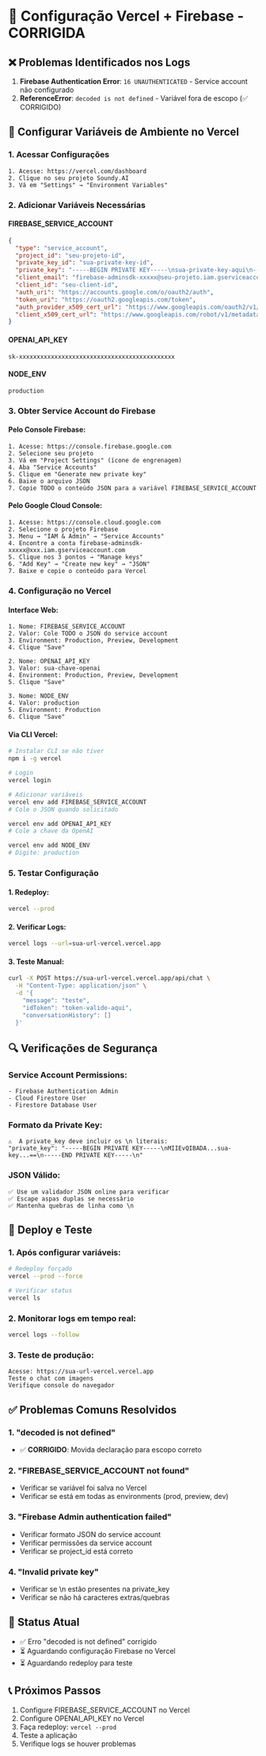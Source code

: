 # 🔧 Configuração Vercel + Firebase - CORRIGIDA

## ❌ Problemas Identificados nos Logs
1. **Firebase Authentication Error**: `16 UNAUTHENTICATED` - Service account não configurado
2. **ReferenceError**: `decoded is not defined` - Variável fora de escopo (✅ CORRIGIDO)

## 🔐 Configurar Variáveis de Ambiente no Vercel

### 1. Acessar Configurações
```
1. Acesse: https://vercel.com/dashboard
2. Clique no seu projeto Soundy.AI
3. Vá em "Settings" → "Environment Variables"
```

### 2. Adicionar Variáveis Necessárias

#### FIREBASE_SERVICE_ACCOUNT
```json
{
  "type": "service_account",
  "project_id": "seu-projeto-id",
  "private_key_id": "sua-private-key-id",
  "private_key": "-----BEGIN PRIVATE KEY-----\nsua-private-key-aqui\n-----END PRIVATE KEY-----\n",
  "client_email": "firebase-adminsdk-xxxxx@seu-projeto.iam.gserviceaccount.com",
  "client_id": "seu-client-id",
  "auth_uri": "https://accounts.google.com/o/oauth2/auth",
  "token_uri": "https://oauth2.googleapis.com/token",
  "auth_provider_x509_cert_url": "https://www.googleapis.com/oauth2/v1/certs",
  "client_x509_cert_url": "https://www.googleapis.com/robot/v1/metadata/x509/firebase-adminsdk-xxxxx%40seu-projeto.iam.gserviceaccount.com"
}
```

#### OPENAI_API_KEY
```
sk-xxxxxxxxxxxxxxxxxxxxxxxxxxxxxxxxxxxxxxxxxxxx
```

#### NODE_ENV
```
production
```

### 3. Obter Service Account do Firebase

#### Pelo Console Firebase:
```
1. Acesse: https://console.firebase.google.com
2. Selecione seu projeto
3. Vá em "Project Settings" (ícone de engrenagem)
4. Aba "Service Accounts"
5. Clique em "Generate new private key"
6. Baixe o arquivo JSON
7. Copie TODO o conteúdo JSON para a variável FIREBASE_SERVICE_ACCOUNT
```

#### Pelo Google Cloud Console:
```
1. Acesse: https://console.cloud.google.com
2. Selecione o projeto Firebase
3. Menu → "IAM & Admin" → "Service Accounts"
4. Encontre a conta firebase-adminsdk-xxxxx@xxx.iam.gserviceaccount.com
5. Clique nos 3 pontos → "Manage keys"
6. "Add Key" → "Create new key" → "JSON"
7. Baixe e copie o conteúdo para Vercel
```

### 4. Configuração no Vercel

#### Interface Web:
```
1. Nome: FIREBASE_SERVICE_ACCOUNT
2. Valor: Cole TODO o JSON do service account
3. Environment: Production, Preview, Development
4. Clique "Save"

2. Nome: OPENAI_API_KEY  
3. Valor: sua-chave-openai
4. Environment: Production, Preview, Development
5. Clique "Save"

3. Nome: NODE_ENV
4. Valor: production
5. Environment: Production
6. Clique "Save"
```

#### Via CLI Vercel:
```bash
# Instalar CLI se não tiver
npm i -g vercel

# Login
vercel login

# Adicionar variáveis
vercel env add FIREBASE_SERVICE_ACCOUNT
# Cole o JSON quando solicitado

vercel env add OPENAI_API_KEY
# Cole a chave da OpenAI

vercel env add NODE_ENV
# Digite: production
```

### 5. Testar Configuração

#### 1. Redeploy:
```bash
vercel --prod
```

#### 2. Verificar Logs:
```bash
vercel logs --url=sua-url-vercel.vercel.app
```

#### 3. Teste Manual:
```bash
curl -X POST https://sua-url-vercel.vercel.app/api/chat \
  -H "Content-Type: application/json" \
  -d '{
    "message": "teste",
    "idToken": "token-valido-aqui",
    "conversationHistory": []
  }'
```

## 🔍 Verificações de Segurança

### Service Account Permissions:
```
- Firebase Authentication Admin
- Cloud Firestore User
- Firestore Database User
```

### Formato da Private Key:
```
⚠️  A private_key deve incluir os \n literais:
"private_key": "-----BEGIN PRIVATE KEY-----\nMIIEvQIBADA...sua-key...==\n-----END PRIVATE KEY-----\n"
```

### JSON Válido:
```
✅ Use um validador JSON online para verificar
✅ Escape aspas duplas se necessário
✅ Mantenha quebras de linha como \n
```

## 🚀 Deploy e Teste

### 1. Após configurar variáveis:
```bash
# Redeploy forçado
vercel --prod --force

# Verificar status
vercel ls
```

### 2. Monitorar logs em tempo real:
```bash
vercel logs --follow
```

### 3. Teste de produção:
```
Acesse: https://sua-url-vercel.vercel.app
Teste o chat com imagens
Verifique console do navegador
```

## ✅ Problemas Comuns Resolvidos

### 1. "decoded is not defined"
- ✅ **CORRIGIDO**: Movida declaração para escopo correto

### 2. "FIREBASE_SERVICE_ACCOUNT not found"
- Verificar se variável foi salva no Vercel
- Verificar se está em todas as environments (prod, preview, dev)

### 3. "Firebase Admin authentication failed"
- Verificar formato JSON do service account
- Verificar permissões da service account
- Verificar se project_id está correto

### 4. "Invalid private key"
- Verificar se \n estão presentes na private_key
- Verificar se não há caracteres extras/quebras

## 🎯 Status Atual
- ✅ Erro "decoded is not defined" corrigido
- ⏳ Aguardando configuração Firebase no Vercel
- ⏳ Aguardando redeploy para teste

## 📞 Próximos Passos
1. Configure FIREBASE_SERVICE_ACCOUNT no Vercel
2. Configure OPENAI_API_KEY no Vercel  
3. Faça redeploy: `vercel --prod`
4. Teste a aplicação
5. Verifique logs se houver problemas
